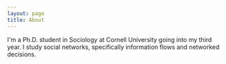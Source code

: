 ```yaml
---
layout: page
title: About
---
```


I'm a Ph.D. student in Sociology at Cornell University going into my third year. I study social networks, specifically information flows and networked decisions. 